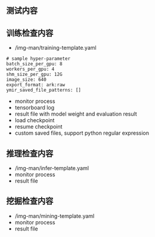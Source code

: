 ## 测试内容

## 训练检查内容

- /img-man/training-template.yaml
```
# sample hyper-parameter
batch_size_per_gpu: 8
workers_per_gpu: 4
shm_size_per_gpu: 12G
image_size: 640
export_format: ark:raw
ymir_saved_file_patterns: []
```
- monitor process
- tensorboard log
- result file with model weight and evaluation result
- load checkpoint
- resume checkpoint
- custom saved files, support python regular expression

## 推理检查内容

- /img-man/infer-template.yaml
- monitor process
- result file

## 挖掘检查内容

- /img-man/mining-template.yaml
- monitor process
- result file
